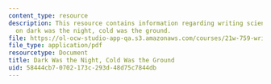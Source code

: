 ```yaml
---
content_type: resource
description: This resource contains information regarding writing science fiction
  on dark was the night, cold was the ground.
file: https://ol-ocw-studio-app-qa.s3.amazonaws.com/courses/21w-759-writing-science-fiction-spring-2016/58444cb70702173c293d48d75c7844db_MIT21W_759S16_DarkNight.pdf
file_type: application/pdf
resourcetype: Document
title: Dark Was the Night, Cold Was the Ground
uid: 58444cb7-0702-173c-293d-48d75c7844db
---
```


